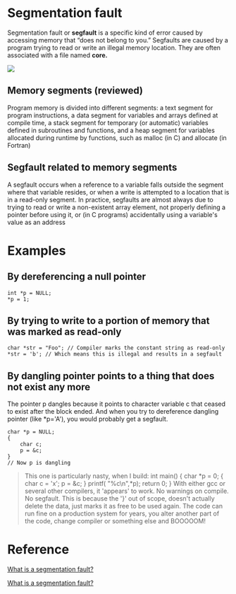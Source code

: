 # Segmentation fault

Segmentation fault or **segfault** is a specific kind of error caused by accessing memory that “does not belong to you.” Segfaults are caused by a program trying to read or write an illegal memory location. They are often associated with a file named **core.**

![](-f7e70257-745c-4efc-881b-44af0dc1f911untitled)

## Memory segments (reviewed)

Program memory is divided into different segments: a text segment for program instructions, a data segment for variables and arrays defined at compile time, a stack segment for temporary (or automatic) variables defined in subroutines and functions, and a heap segment for variables allocated during runtime by functions, such as malloc (in C) and allocate (in Fortran)

## Segfault related to memory segments

A segfault occurs when a reference to a variable falls outside the segment where that variable resides, or when a write is attempted to a location that is in a read-only segment. In practice, segfaults are almost always due to trying to read or write a non-existent array element, not properly defining a pointer before using it, or (in C programs) accidentally using a variable's value as an address

# Examples

## By dereferencing a null pointer

    int *p = NULL;
    *p = 1;

## By trying to write to a portion of memory that was marked as read-only

    char *str = "Foo"; // Compiler marks the constant string as read-only
    *str = 'b'; // Which means this is illegal and results in a segfault

## By dangling pointer points to a thing that does not exist any more

The pointer p dangles because it points to character variable c that ceased to exist after the block ended. And when you try to dereference dangling pointer (like *p='A'), you would probably get a segfault.

    char *p = NULL;
    {
        char c;
        p = &c;
    }
    // Now p is dangling

> This one is particularly nasty, when I build: int main() { char *p = 0; { char c = 'x'; p = &c; } printf( "%c\n",*p); return 0; } With either gcc or several other compilers, it 'appears' to work. No warnings on compile. No segfault. This is because the '}' out of scope, doesn't actually delete the data, just marks it as free to be used again. The code can run fine on a production system for years, you alter another part of the code, change compiler or something else and BOOOOOM!

# Reference

[What is a segmentation fault?](https://stackoverflow.com/questions/2346806/what-is-a-segmentation-fault)

[What is a segmentation fault?](https://stackoverflow.com/questions/2346806/what-is-a-segmentation-fault)